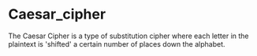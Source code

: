 # Caesar_cipher
The Caesar Cipher is a type of substitution cipher where each letter in the plaintext is 'shifted' a certain number of places down the alphabet.
